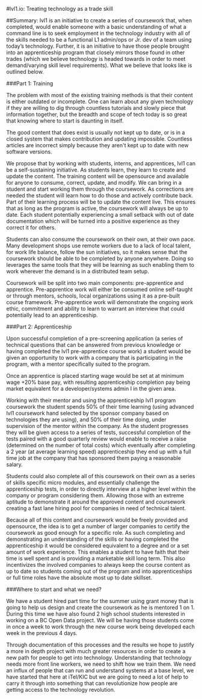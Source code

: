 #lvl1.io: Treating technology as a trade skill


##Summary:
lvl1 is an initiative to create a series of coursework that, when completed, would enable someone with a basic understanding of what a command line is to seek employment in the technology industry with all of the skills needed to be a functional L1 admin/ops or Jr. dev of a team using today’s technology. Further, it is an initiative to have those people brought into an apprenticeship program that closely mirrors those found in other trades (which we believe technology is headed towards in order to meet demand/varying skill level requirements). What we believe that looks like is outlined below.

###Part 1: Training

The problem with most of the existing training methods is that their content is either outdated or incomplete. One can learn about any given technology if they are willing to dig through countless tutorials and slowly piece that information together, but the breadth and scope of tech today is so great that knowing where to start is daunting in itself.

The good content that does exist is usually not kept up to date, or is in a closed system that makes contribution and updating impossible. Countless articles are incorrect simply because they aren't kept up to date with new software versions.

We propose that by working with students, interns, and apprentices, lvl1 can be a self-sustaining initiative. As students learn, they learn to create and update the content. The training content will be opensource and available for anyone to consume, correct, update, and modify. We can bring in a student and start working them through the coursework. As corrections are needed the student will learn how to do those and actively contribute back. Part of their learning process will be to update the content live. This ensures that as long as the program is active, the coursework will always be up to date. Each student potentially experiencing a small setback with out of date documentation which will be turned into a positive experience as they correct it for others.

Students can also consume the coursework on their own, at their own pace. Many development shops use remote workers due to a lack of local talent, for work life balance, follow the sun initiatives, so it makes sense that the coursework should be able to be completed by anyone anywhere. Doing so leverages the same tools that they will be learning as such enabling them to work wherever the demand is in a distributed team setup.

Coursework will be split into two main components: pre-apprentice and apprentice. Pre-apprentice work will either be consumed online self-taught or through mentors, schools, local organizations using it as a pre-built course framework. Pre-apprentice work will demonstrate the ongoing work ethic, commitment and ability to learn to warrant an interview that could potentially lead to an apprenticeship.

###Part 2: Apprenticeship

Upon successful completion of a pre-screening application (a series of technical questions that can be answered from previous knowledge or having completed the lvl1 pre-apprentice course work) a student would be given an opportunity to work with a company that is participating in the program, with a mentor specifically suited to the program.

Once an apprentice is placed starting wage would be set at at minimum wage +20% base pay, with resulting apprenticeship completion pay being market equivalent for a developer/systems admin I in the given area.

Working with their mentor and using the apprenticeship lvl1 program coursework the student spends 50% of their time learning (using advanced lvl1 coursework hand selected by the sponsor company based on technologies they are using), and 50% of their time doing, under supervision of the mentor within the company. As the student progresses they will be given access to a series of tests, successful completion of the tests paired with a good quarterly review would enable to receive a raise (determined on the number of total costs) which eventually after completing a 2 year (at average learning speed) apprenticeship they end up with a full time job at the company that has sponsored them paying a reasonable salary.

Students could also complete all of this coursework on their own as a series of skills specific micro modules, and essentially challenge the apprenticeship tests, in order to directly interview at a higher level within the company or program considering them. Allowing those with an extreme aptitude to demonstrate it around the approved content and coursework creating a fast lane hiring pool for companies in need of technical talent.

Because all of this content and coursework would be freely provided and opensource, the idea is to get a number of larger companies to certify the coursework as good enough for a specific role. As such completing and demonstrating an understanding of the skills or having completed the apprenticeship it would be considered equivalent to a degree and or a set amount of work experience. This enables a student to have faith that their time is well spent and is providing a marketable skill long term. This also incentivizes the involved companies to always keep the course content as up to date so students coming out of the program and into apprenticeships or full time roles have the absolute most up to date skillset.


###Where to start and what we need?

We have a student hired part time for the summer using grant money that is going to help us design and create the coursework as he is mentored 1 on 1. During this time we have also found 2 high school students interested in working on a BC Open Data project. We will be having those students come in once a week to work through the new course work being developed each week in the previous 4 days.

Through documentation of this processes and the results we hope to justify a more in depth project with much greater resources in order to create a new path for people to get into technology. Understanding that technology needs more front line workers, we need to shift how we train them. We need an influx of people that can run and understand systems at a base level, we have started that here at iTel/KIC but we are going to need a lot of help to carry it through into something that can revolutionize how people are getting access to the technology revolution.
